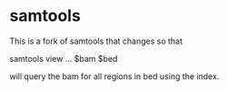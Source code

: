 samtools
========

This is a fork of samtools that changes so that

samtools view ... $bam $bed

will query the bam for all regions in bed using the index. 
